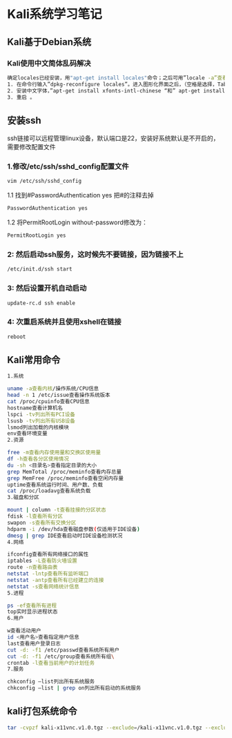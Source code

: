 # Kali系统学习笔记
## Kali基于Debian系统
### Kali使用中文简体乱码解决
```bash
确定locales已经安装，用"apt-get install locales"命令；之后可用”locale -a”查看当前系统支持的字符集。
1. 在命令行输入”dpkg-reconfigure locales”。进入图形化界面之后，（空格是选择，Tab是切换，*是选中），选中en_US.UTF-8和zh_CN.UTF-8，确定后，将en_US.UTF-8选为默认。
2. 安装中文字体，”apt-get install xfonts-intl-chinese “和” apt-get install ttf-wqy-microhei”，这时发现网页不乱码，系统也不乱码。
3. 重启 。
```
## 安装ssh
ssh链接可以远程管理linux设备，默认端口是22，安装好系统默认是不开启的，需要修改配置文件
### 1.修改/etc/ssh/sshd_config配置文件
```bash
vim /etc/ssh/sshd_config
```
1.1 找到#PasswordAuthentication yes  把#的注释去掉
```bash
PasswordAuthentication yes
```
1.2 将PermitRootLogin without-password修改为：
```bash
PermitRootLogin yes
```
### 2: 然后启动ssh服务，这时候先不要链接，因为链接不上
```bash
/etc/init.d/ssh start
```
### 3: 然后设置开机自动启动
```bash
update-rc.d ssh enable
```
### 4: 次重启系统并且使用xshell在链接
```bash
reboot
```
## Kali常用命令
```bash
1.系统

uname -a查看内核/操作系统/CPU信息
head -n 1 /etc/issue查看操作系统版本
cat /proc/cpuinfo查看CPU信息
hostname查看计算机名
lspci -tv列出所有PCI设备
lsusb -tv列出所有USB设备
lsmod列出加载的内核模块
env查看环境变量
2.资源

free -m查看内存使用量和交换区使用量
df -h查看各分区使用情况
du -sh <目录名>查看指定目录的大小
grep MemTotal /proc/meminfo查看内存总量
grep MemFree /proc/meminfo查看空闲内存量
uptime查看系统运行时间、用户数、负载
cat /proc/loadavg查看系统负载
3.磁盘和分区

mount | column -t查看挂接的分区状态
fdisk -l查看所有分区
swapon -s查看所有交换分区
hdparm -i /dev/hda查看磁盘参数(仅适用于IDE设备)
dmesg | grep IDE查看启动时IDE设备检测状况
4.网络

ifconfig查看所有网络接口的属性
iptables -L查看防火墙设置
route -n查看路由表
netstat -lntp查看所有监听端口
netstat -antp查看所有已经建立的连接
netstat -s查看网络统计信息
5.进程

ps -ef查看所有进程
top实时显示进程状态
6.用户

w查看活动用户
id <用户名>查看指定用户信息
last查看用户登录日志
cut -d: -f1 /etc/passwd查看系统所有用户
cut -d: -f1 /etc/group查看系统所有组\
crontab -l查看当前用户的计划任务
7.服务

chkconfig –list列出所有系统服务
chkconfig –list | grep on列出所有启动的系统服务
```
## kali打包系统命令
```bash
tar -cvpzf kali-x11vnc.v1.0.tgz --exclude=/kali-x11vnc.v1.0.tgz --exclude=/lost+found --exclude=/proc --exclude=/sys --exclude=/tmp  /
```